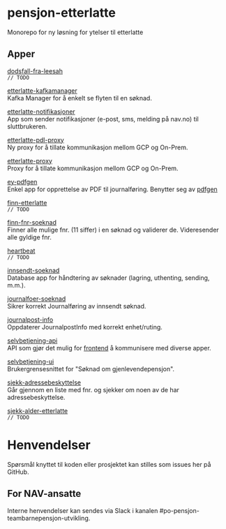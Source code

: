 # pensjon-etterlatte

Monorepo for ny løsning for ytelser til etterlatte


## Apper

[dodsfall-fra-leesah](apps/dodsfall-fra-leesah) \
`// TODO`

[etterlatte-kafkamanager](apps/etterlatte-kafkamanager) \
Kafka Manager for å enkelt se flyten til en søknad.

[etterlatte-notifikasjoner](apps/etterlatte-notifikasjoner) \
App som sender notifikasjoner (e-post, sms, melding på nav.no) til sluttbrukeren.

[etterlatte-pdl-proxy](apps/etterlatte-pdl-proxy) \
Ny proxy for å tillate kommunikasjon mellom GCP og On-Prem.

[etterlatte-proxy](apps/etterlatte-proxy) \
Proxy for å tillate kommunikasjon mellom GCP og On-Prem.

[ey-pdfgen](apps/ey-pdfgen) \
Enkel app for opprettelse av PDF til journalføring. Benytter seg av [pdfgen](https://github.com/navikt/pdfgen)

[finn-etterlatte](apps/finn-etterlatte) \
`// TODO`

[finn-fnr-soeknad](apps/finn-fnr-soeknad) \
Finner alle mulige fnr. (11 siffer) i en søknad og validerer de. Videresender alle gyldige fnr.  

[heartbeat](apps/heartbeat) \
`// TODO`

[innsendt-soeknad](apps/innsendt-soeknad) \
Database app for håndtering av søknader (lagring, uthenting, sending, m.m.).

[journalfoer-soeknad](apps/journalfoer-soeknad) \
Sikrer korrekt Journalføring av innsendt søknad.

[journalpost-info](apps/journalpost-info) \
Oppdaterer JournalpostInfo med korrekt enhet/ruting.

[selvbetjening-api](apps/selvbetjening-api) \
API som gjør det mulig for [frontend](apps/selvbetjening-ui) å kommunisere med diverse apper. 

[selvbetjening-ui](apps/selvbetjening-ui) \
Brukergrensesnittet for "Søknad om gjenlevendepensjon".

[sjekk-adressebeskyttelse](apps/sjekk-adressebeskyttelse) \
Går gjennom en liste med fnr. og sjekker om noen av de har adressebeskyttelse. 

[sjekk-alder-etterlatte](apps/sjekk-alder-etterlatte) \
`// TODO`


# Henvendelser

Spørsmål knyttet til koden eller prosjektet kan stilles som issues her på GitHub.


## For NAV-ansatte

Interne henvendelser kan sendes via Slack i kanalen #po-pensjon-teambarnepensjon-utvikling.


